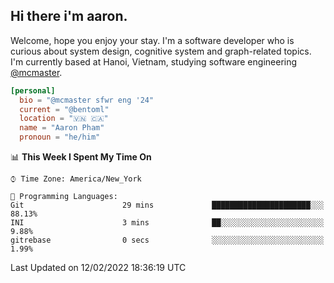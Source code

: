 <h2><b>Hi there i'm aaron. </b></h2>

Welcome, hope you enjoy your stay. I'm a software developer who is curious about system design, cognitive system and graph-related topics. I'm currently based at Hanoi, Vietnam, studying software engineering [@mcmaster](https://www.mcmaster.ca/).

```toml
[personal]
  bio = "@mcmaster sfwr eng '24"
  current = "@bentoml"
  location = "🇻🇳 🇨🇦"
  name = "Aaron Pham"
  pronoun = "he/him"
```
<!--<img src="https://github-readme-stats.vercel.app/api?username=aarnphm&show_icons=true&count_private=true&theme=dark" height="170"/>-->
<!--<img src="https://github-readme-stats.vercel.app/api/top-langs/?username=aarnphm&layout=compact&hide=css&theme=dark" height="170" />-->

<!--START_SECTION:waka-->
📊 **This Week I Spent My Time On** 

```text
⌚︎ Time Zone: America/New_York

💬 Programming Languages: 
Git                      29 mins             ██████████████████████░░░   88.13% 
INI                      3 mins              ██░░░░░░░░░░░░░░░░░░░░░░░   9.88% 
gitrebase                0 secs              ░░░░░░░░░░░░░░░░░░░░░░░░░   1.99%

```


 Last Updated on 12/02/2022 18:36:19 UTC
<!--END_SECTION:waka-->

